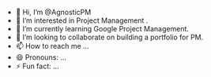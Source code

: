 - 👋 Hi, I’m @AgnosticPM
- 👀 I’m interested in Project Management .
- 🌱 I’m currently learning Google Project Management.
- 💞️ I’m looking to collaborate on building a portfolio for PM.
- 📫 How to reach me ...
- 😄 Pronouns: ...
- ⚡ Fun fact: ...

<!---
AgnosticPM/AgnosticPM is a ✨ special ✨ repository because its `README.md` (this file) appears on your GitHub profile.
You can click the Preview link to take a look at your changes.
--->
